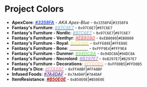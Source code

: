 # Project Colors
- **ApexCore**: [<span style="color:#3358FA">_**#3358FA**_</span>](https://www.colorhexa.com/3358FA) - _AKA Apex-Blue_ - `0x3358FA`|`#3358FA` 
- **Fantasy's Furniture**: [<span style="color:#97C6E7">_**#97C6E7**_</span>](https://www.colorhexa.com/97C6E7) - `0x97C6E7`|`#97C6E7`
- **Fantasy's Furniture - Nordic**: [<span style="color:#97C6E7">_**#97C6E7**_</span>](https://www.colorhexa.com/97C6E7) - `0x97C6E7`|`#97C6E7`
- **Fantasy's Furniture - Venthyr**: [<span style="color:#EB8080">_**#EB8080**_</span>](https://www.colorhexa.com/EB8080) - `0xEB8080`|`#EB8080`
- **Fantasy's Furniture - Royal**: [<span style="color:#FFE88E">_**#FFE88E**_</span>](https://www.colorhexa.com/FFE88E) - `0xFFE88E`|`#FFE88E`
- **Fantasy's Furniture - Bone**: [<span style="color:#FFF9E4">_**#FFF9E4**_</span>](https://www.colorhexa.com/FFF9E4) - `0xFFF9E4`|`#FFF9E4`
- **Fantasy's Furniture - Dunmer**: [<span style="color:#94DC8A">_**#94DC8A**_</span>](https://www.colorhexa.com/94DC8A) - `0x94DC8A`|`#94DC8A`
- **Fantasy's Furniture - Necrolord**: [<span style="color:#B297E7">_**#B297E7**_</span>](https://www.colorhexa.com/B297E7) - `0xB297E7`|`#B297E7`
- **Fantasy's Furniture - Decorations**: [<span style="color:#FFD0B5">_**#FFD0B5**_</span>](https://www.colorhexa.com/FFD0B5) - `0xFFD0B5`|`#FFD0B5`
- **Fantasy's Dice**: [<span style="color:#FFA8BF">_**#FFA8BF**_</span>](https://www.colorhexa.com/FFA8BF) - `0xFFA8BF`|`#FFA8BF`
- **Infused Foods**: [<span style="color:#7A4DAF">_**#7A4DAF**_</span>](https://www.colorhexa.com/7A4DAF) - `0x7A4DAF`|`#7A4DAF`
- **ItemResistance**: [<span style="color:#B50E0E">_**#B50E0E**_</span>](https://www.colorhexa.com/B50E0E) - `0xB50E0E`|`#B50E0E`
